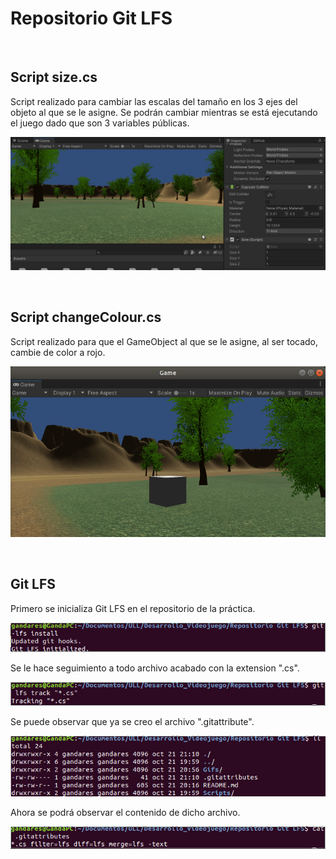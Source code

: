 # Repositorio Git LFS
<br/>

## Script size.cs

Script realizado para cambiar las escalas del tamaño en los 3 ejes del objeto al que se le asigne. Se podrán cambiar mientras se está ejecutando el juego dado que son 3 variables públicas.

![Alt Text](Resources/resize.gif)

<br/>

## Script changeColour.cs

Script realizado para que el GameObject al que se le asigne, al ser tocado, cambie de color a rojo.

![Alt Text](Resources/redBox.gif)

<br/>

## Git LFS

Primero se inicializa Git LFS en el repositorio de la práctica.

![img](Resources/install.png)

Se le hace seguimiento a todo archivo acabado con la extension ".cs".

![img](Resources/track.png)

Se puede observar que ya se creo el archivo ".gitattribute".

![img](Resources/gitattribute.png)

Ahora se podrá observar el contenido de dicho archivo.

![img](Resources/contenido.png)
